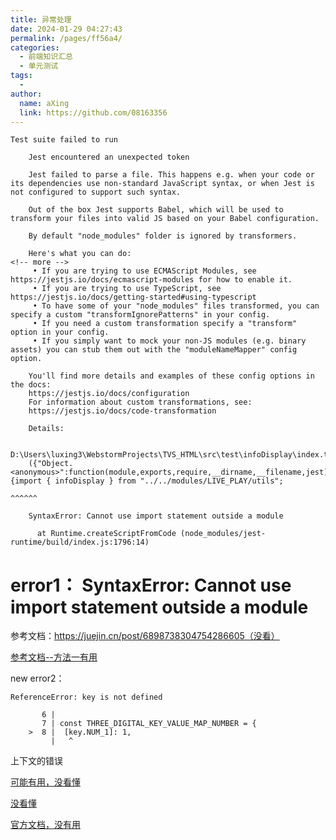```yaml
---
title: 异常处理
date: 2024-01-29 04:27:43
permalink: /pages/ff56a4/
categories:
  - 前端知识汇总
  - 单元测试
tags:
  - 
author: 
  name: aXing
  link: https://github.com/08163356
---
```






```
Test suite failed to run

    Jest encountered an unexpected token

    Jest failed to parse a file. This happens e.g. when your code or its dependencies use non-standard JavaScript syntax, or when Jest is not configured to support such syntax.

    Out of the box Jest supports Babel, which will be used to transform your files into valid JS based on your Babel configuration.

    By default "node_modules" folder is ignored by transformers.

    Here's what you can do:
<!-- more -->
     • If you are trying to use ECMAScript Modules, see https://jestjs.io/docs/ecmascript-modules for how to enable it.
     • If you are trying to use TypeScript, see https://jestjs.io/docs/getting-started#using-typescript
     • To have some of your "node_modules" files transformed, you can specify a custom "transformIgnorePatterns" in your config.
     • If you need a custom transformation specify a "transform" option in your config.
     • If you simply want to mock your non-JS modules (e.g. binary assets) you can stub them out with the "moduleNameMapper" config option.

    You'll find more details and examples of these config options in the docs:
    https://jestjs.io/docs/configuration
    For information about custom transformations, see:
    https://jestjs.io/docs/code-transformation

    Details:

    D:\Users\luxing3\WebstormProjects\TVS_HTML\src\test\infoDisplay\index.test.js:1
    ({"Object.<anonymous>":function(module,exports,require,__dirname,__filename,jest){import { infoDisplay } from "../../modules/LIVE_PLAY/utils";
                                                                                      ^^^^^^

    SyntaxError: Cannot use import statement outside a module

      at Runtime.createScriptFromCode (node_modules/jest-runtime/build/index.js:1796:14)
```

# error1： SyntaxError: Cannot use import statement outside a module

参考文档：https://juejin.cn/post/6898738304754286605（没看）

[参考文档--方法一有用](https://blog.csdn.net/peade/article/details/117568282)

new error2： 

```
ReferenceError: key is not defined

       6 |
       7 | const THREE_DIGITAL_KEY_VALUE_MAP_NUMBER = {
    >  8 | 	[key.NUM_1]: 1,
         | 	 ^
```

上下文的错误

[可能有用，没看懂](http://claude-ray.com/2018/10/30/jest-server-context/)

[没看懂](https://m.w3cschool.cn/jest_cn/jest_setting.html)

[官方文档，没有用](https://deltice.github.io/jest/docs/zh-Hans/api.html#content)